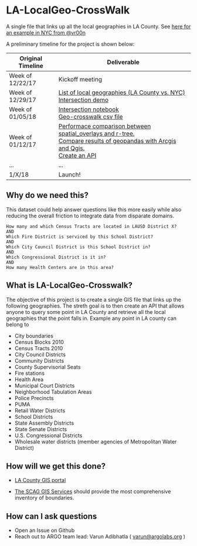 # LA-LocalGeo-CrossWalk
A single file that links up all the local geographies in LA County. See [here for an example in NYC from @vr00n](https://github.com/vr00n/NYC-LocalGeo-CrossWalk)

A preliminary timeline for the project is shown below:

| Original Timeline | Deliverable |
| ------------- | ------------- |
| Week of 12/22/17 | Kickoff meeting |
| Week of 12/29/17 | [List of local geographies (LA County vs. NYC)](https://docs.google.com/spreadsheets/d/1knENEZA57BtFOr489FJA3yA8folo-5lYsNi-qiRsR74/edit#gid=0)<br>[Intersection demo](https://github.com/argo-marketplace/LA-LocalGeo-CrossWalk/blob/master/Week1_deliverable.ipynb) |
| Week of 01/05/18 | [Intersection notebook](https://github.com/argo-marketplace/LA-LocalGeo-CrossWalk/blob/master/Week2/Week2_deliverable.ipynb)<br>[Geo-crosswalk csv file](https://drive.google.com/drive/u/0/folders/1S2W_ffWTB8f-mwz96WH0E45KUPERU7HZ)
| Week of 01/12/17 | [Performace comparison between spatial_overlays and r-tree.](https://github.com/argo-marketplace/LA-LocalGeo-CrossWalk/issues/8)<br>[Compare results of geopandas with Arcgis and Qgis.](https://github.com/argo-marketplace/LA-LocalGeo-CrossWalk/issues/13)<br>[Create an API](https://github.com/argo-marketplace/LA-LocalGeo-CrossWalk/issues/10)
| ...| ... |
| 1/X/18 | Launch! |

## Why do we need this?

This dataset could help answer questions like this more easily while also reducing the overall friction to integrate data from disparate domains.

    How many and which Census Tracts are located in LAUSD District X?
    AND
    Which Fire District is serviced by this School District?
    AND
    Which City Council District is this School District in?
    AND
    Which Congressional District is it in?
    AND
    How many Health Centers are in this area?

## What is LA-LocalGeo-Crosswalk?

The objective of this project is to create a single GIS file that  links up the following geographies. The streth goal is to then create an API that allows anyone to query some point in LA County and retrieve all the local geographies that the point falls in. Example any point in LA county can belong to

- City boundaries
- Census Blocks 2010
- Census Tracts 2010
- City Council Districts
- Community Districts
- County Supervisorial Seats
- Fire stations
- Health Area
- Municipal Court Districts
- Neighborhood Tabulation Areas
- Police Precincts
- PUMA
- Retail Water Districts
- School Districts
- State Assembly Districts
- State Senate Districts
- U.S. Congressional Districts
- Wholesale water districts (member agencies of Metropolitan Water District)

## How will we get this done?

- [LA County GIS portal](https://egis3.lacounty.gov/dataportal/data-catalog/)

- [The SCAG GIS Services](http://gisdata.scag.ca.gov/Pages/GIS-Library.aspx) should provide the most comprehensive inventory of boundaries.

## How can I ask questions
- Open an Issue on Github
- Reach out to ARGO team lead: Varun Adibhatla ( varun@argolabs.org )
